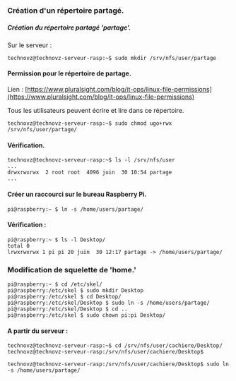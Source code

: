 ### Création d'un répertoire partagé.


##### Création du répertoire partagé 'partage'.

Sur le serveur : 

```
technovz@technovz-serveur-rasp:~$ sudo mkdir /srv/nfs/user/partage
```


#### Permission pour le répertoire de partage.

Lien :
[https://www.pluralsight.com/blog/it-ops/linux-file-permissions](https://www.pluralsight.com/blog/it-ops/linux-file-permissions)

Tous les utilisateurs peuvent écrire et lire dans ce répertoire.

```
technovz@technovz-serveur-rasp:~$ sudo chmod ugo+rwx /srv/nfs/user/partage/
```


#### Vérification.

```
technovz@technovz-serveur-rasp:~$ ls -l /srv/nfs/user
...
drwxrwxrwx  2 root root  4096 juin  30 10:54 partage
...
```


#### Créer un raccourci sur le bureau Raspberry Pi.

```
pi@raspberry:~ $ ln -s /home/users/partage/
```

#### Vérification : 

```
pi@raspberry:~ $ ls -l Desktop/
total 0
lrwxrwxrwx 1 pi pi 20 juin  30 12:17 partage -> /home/users/partage/
```


### Modification de squelette de 'home.'

```
pi@raspberry:~ $ cd /etc/skel/
pi@raspberry:/etc/skel $ sudo mkdir Desktop
pi@raspberry:/etc/skel $ cd Desktop/
pi@raspberry:/etc/skel/Desktop $ sudo ln -s /home/users/partage/
pi@raspberry:/etc/skel/Desktop $ cd ..
pi@raspberry:/etc/skel $ sudo chown pi:pi Desktop/
```

#### A partir du serveur : 

```
technovz@technovz-serveur-rasp:~$ cd /srv/nfs/user/cachiere/Desktop/
technovz@technovz-serveur-rasp:/srv/nfs/user/cachiere/Desktop$
```

```
technovz@technovz-serveur-rasp:/srv/nfs/user/cachiere/Desktop$ sudo ln -s /home/users/partage/
```



